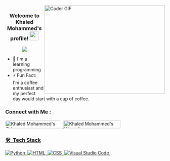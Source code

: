<img align="right" src="https://media.giphy.com/media/SWoSkN6DxTszqIKEqv/giphy.gif" alt="Coder GIF" width="380" height="280">
<h3 align="center">
  Welcome to Khaled Mohammed's profile!
  <img src="https://media.giphy.com/media/hvRJCLFzcasrR4ia7z/giphy.gif" width="28">
</h3>

<p align="center">
  <a href="https://github.com/DenverCoder1/readme-typing-svg"><img src="https://readme-typing-svg.herokuapp.com/?lines=Always%20learning%20new%20things&font=Fira%20Code&center=true&width=440&height=45&color=f75c7e&vCenter=true&size=22"></a>
</p>

- 🏢 I'm a learning programming 
- ⚡ Fun Fact: I'm a coffee enthusiast and my perfect day would start with a cup of coffee.

### Connect with Me :
<a href="https://t.me/khaled2062000" target="_blank">
  <img src="https://img.shields.io/badge/-Khaled%20Mohammed-0077B5?style=for-the-badge&logo=Telegram&logoColor=white" alt="Khaled Mohammed's Telegram" style="border-radius: 8px; width: 180px; height: 25px;"/>
</a>

<a href="https://wa.me/00201027179290">
  <img src="https://img.shields.io/badge/Khaled%20Mohammed-25D366?logo=whatsapp&style=flat&labelColor=25D366&logoColor=white" alt="Khaled Mohammed's WhatsApp" style="width: 180px; height: 25px;">

### 🛠 &nbsp;Tech Stack

![Python](https://img.shields.io/badge/-Python%20-05122A?style=flat&logo=python)&nbsp;
![HTML](https://img.shields.io/badge/-HTML-05122A?style=flat&logo=HTML5)&nbsp;
![CSS](https://img.shields.io/badge/-CSS-05122A?style=flat&logo=CSS3&logoColor=1572B6)&nbsp;
![Visual Studio Code](https://img.shields.io/badge/-Visual%20Studio%20Code-05122A?style=flat&logo=visual-studio-code&logoColor=007ACC)&nbsp;
